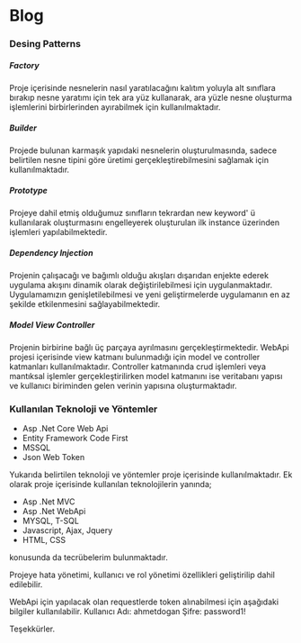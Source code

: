 # Blog
### Desing Patterns
##### Factory
Proje içerisinde nesnelerin nasıl yaratılacağını kalıtım yoluyla alt sınıflara bırakıp nesne yaratımı için tek ara yüz kullanarak, ara yüzle nesne oluşturma işlemlerini birbirlerinden ayırabilmek için kullanılmaktadır.
 
##### Builder
Projede bulunan karmaşık yapıdaki nesnelerin oluşturulmasında, sadece belirtilen nesne tipini göre üretimi gerçekleştirebilmesini sağlamak için kullanılmaktadır.
 
##### Prototype
Projeye dahil etmiş olduğumuz sınıfların tekrardan new keyword' ü kullanılarak oluşturmasını engelleyerek oluşturulan ilk instance üzerinden işlemleri yapılabilmektedir.

##### Dependency Injection
Projenin çalışacağı ve bağımlı olduğu akışları dışarıdan enjekte ederek uygulama akışını dinamik olarak değiştirilebilmesi için uygulanmaktadır. Uygulamamızın genişletilebilmesi ve yeni geliştirmelerde uygulamanın en az şekilde etkilenmesini sağlayabilmektedir.
 
##### Model View Controller
Projenin birbirine bağlı üç parçaya ayrılmasını gerçekleştirmektedir. WebApi projesi içerisinde view katmanı bulunmadığı için model ve controller katmanları kullanılmaktadır. Controller katmanında crud işlemleri veya mantıksal işlemler gerçekleştirilirken model katmanını   ise veritabanı yapısı ve kullanıcı biriminden gelen verinin yapısına oluşturmaktadır.

### Kullanılan Teknoloji ve Yöntemler
- Asp .Net Core Web Api
- Entity Framework Code First
- MSSQL
- Json Web Token


Yukarıda belirtilen teknoloji ve yöntemler proje içerisinde kullanılmaktadır. Ek olarak proje içerisinde kullanılan teknolojilerin yanında; 
- Asp .Net MVC
- Asp .Net WebApi
- MYSQL, T-SQL 
- Javascript, Ajax, Jquery
- HTML, CSS 

konusunda da tecrübelerim bulunmaktadır.

Projeye hata yönetimi, kullanıcı ve rol yönetimi özellikleri geliştirilip dahil edilebilir.

WebApi için yapılacak olan requestlerde token alınabilmesi için aşağıdaki bilgiler kullanılabilir.
Kullanıcı Adı: ahmetdogan
Şifre: password1!

Teşekkürler.